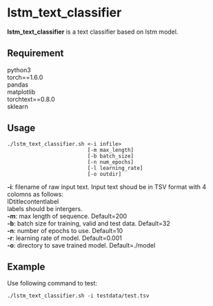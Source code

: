 # lstm_text_classifier
**lstm_text_classifier** is a text classifier based on lstm model.

## Requirement
python3  
torch==1.6.0  
pandas  
matplotlib  
torchtext==0.8.0  
sklearn    

## Usage
```shell
./lstm_text_classifier.sh <-i infile>
                          [-m max_length]
                          [-b batch_size]
                          [-n num_epochs]
                          [-l learning_rate]
                          [-o outdir]
```
**-i**: filename of raw input text. Input text shoud be in TSV format with 4 colomns as follows:  
        ID<TAB>title<TAB>content<TAB>label  
        labels should be intergers.  
**-m**: max length of sequence. Default=200  
**-b**: batch size for training, valid and test data. Default=32  
**-n**: number of epochs to use. Default=10  
**-r**: learning rate of model. Default=0.001  
**-o**: directory to save trained model. Default=./model  

## Example
Use following command to test:
```shell
./lstm_text_classifier.sh -i testdata/test.tsv
```

